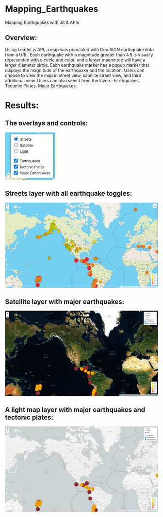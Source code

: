 # Mapping_Earthquakes
Mapping Earthquakes with JS &amp; APIs

## Overview: 
Using Leaflet.js API, a map was populated with GeoJSON earthquake data from a URL. 
Each earthquake with a magnitude greater than 4.5 is visually represented with a circle and color, and a larger magnitude will have a larger diameter circle. 
Each earthquake marker has a popup marker that displays the magnitude of the earthquake and the location. 
Users can choose to view the map in street view, satellite street view, and third additional view.
Users can also select from the layers: Earthquakes, Tectonic Plates, Major Earthquakes.

# Results:
##  The overlays and controls:

![Pic 1](https://github.com/Akotovets1/Mapping_Earthquakes/blob/main/Earthquake_Challenge/The_overlays_and_controls.png)

## Streets layer with all earthquake toggles:

![Pic 2](https://github.com/Akotovets1/Mapping_Earthquakes/blob/main/Earthquake_Challenge/Streets.png)


## Satellite layer with major earthquakes:

![Pic 3](https://github.com/Akotovets1/Mapping_Earthquakes/blob/main/Earthquake_Challenge/Satellite.png)


## A light map layer with major earthquakes and tectonic plates:

![Pic 4](https://github.com/Akotovets1/Mapping_Earthquakes/blob/main/Earthquake_Challenge/light.png)

